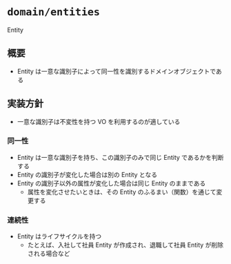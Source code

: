 # `domain/entities`

Entity

## 概要

- Entity は一意な識別子によって同一性を識別するドメインオブジェクトである

## 実装方針

- 一意な識別子は不変性を持つ VO を利用するのが適している

### 同一性

- Entity は一意な識別子を持ち、この識別子のみで同じ Entity であるかを判断する
- Entity の識別子が変化した場合は別の Entity となる
- Entity の識別子以外の属性が変化した場合は同じ Entity のままである
  - 属性を変化させたいときは、その Entity のふるまい（関数）を通じて変更する

### 連続性

- Entity はライフサイクルを持つ
  - たとえば、入社して社員 Entity が作成され、退職して社員 Entity が削除される場合など
